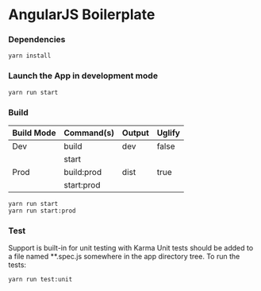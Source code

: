 # AngularJS Boilerplate

### Dependencies

```
yarn install
```

### Launch the App in development mode
```
yarn run start
```

### Build

| Build Mode        | Command(s)     | Output   | Uglify |
| ----------------- | -------------- | -------  | ------ |
| Dev               | build          | dev      | false  |
|                   | start          |          |        |
| Prod              | build:prod     | dist     | true   |
|                   | start:prod     |          |        |

```
yarn run start
yarn run start:prod
```

### Test

Support is built-in for unit testing with Karma
Unit tests should be added to a file named **.spec.js somewhere in the app directory tree. To run the tests:

```
yarn run test:unit
```
